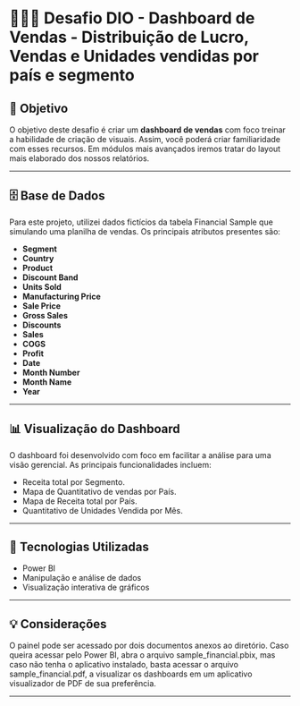 # 🧑🏼‍💻 Desafio DIO - Dashboard de Vendas - Distribuição de Lucro, Vendas e Unidades vendidas por país e segmento

## 🎯 Objetivo

O objetivo deste desafio é criar um **dashboard de vendas** com foco treinar a habilidade de criação de visuais. Assim, você poderá criar familiaridade com esses recursos. Em módulos mais avançados iremos tratar do layout mais elaborado dos nossos relatórios.  

---

## 🗄️ Base de Dados

Para este projeto, utilizei dados fictícios da tabela Financial Sample que simulando uma planilha de vendas. Os principais atributos presentes são:

- **Segment**
- **Country**
- **Product** 	 
- **Discount Band** 	
- **Units Sold**	 
- **Manufacturing Price** 	 
- **Sale Price** 	 
- **Gross Sales** 	 
- **Discounts** 	  
- **Sales** 	 
- **COGS** 	 
- **Profit** 	
- **Date**	
- **Month Number**	 
- **Month Name** 	
- **Year**

---

## 📊 Visualização do Dashboard

O dashboard foi desenvolvido com foco em facilitar a análise para uma visão gerencial. As principais funcionalidades incluem:

- Receita total por Segmento.
- Mapa de Quantitativo de vendas por País.
- Mapa de Receita total por País.
- Quantitativo de Unidades Vendida por Mês.

---

## 🔧 Tecnologias Utilizadas

- Power BI
- Manipulação e análise de dados
- Visualização interativa de gráficos

---

## 💡 Considerações

O painel pode ser acessado por dois documentos anexos ao diretório. Caso queira acessar pelo Power BI, abra o arquivo sample_financial.pbix, mas caso não tenha o aplicativo instalado, basta acessar o arquivo sample_financial.pdf, a visualizar os dashboards em um aplicativo visualizador de PDF de sua preferência. 

---
